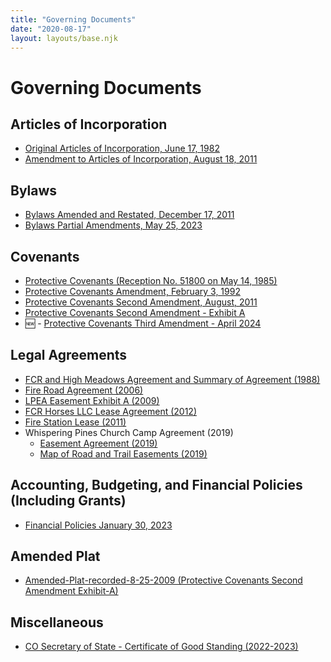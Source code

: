 ```yaml
---
title: "Governing Documents"
date: "2020-08-17"
layout: layouts/base.njk
---
```


# Governing Documents

## Articles of Incorporation

- [Original Articles of Incorporation, June 17, 1982](/uploads/2012/05/Original-Articles-of-Incorporation-June-17-1982.pdf)
- [Amendment to Articles of Incorporation, August 18, 2011](/uploads/2012/05/Amendment-to-Articles-of-Incorporation-August-18-2011.pdf)

## Bylaws

- [Bylaws Amended and Restated, December 17, 2011](/uploads/2012/05/Bylaws-Amended-and-Restated-December-17-2011.pdf)
- [Bylaws Partial Amendments, May 25, 2023](/uploads/documents/bylaws/fcr_bylaws_partial_amendments_2023_05_23.pdf)
## Covenants

- [Protective Covenants (Reception No. 51800 on May 14, 1985)](/uploads/2012/05/Protective-Covenants-Reception-No.-51800-on-May-14-19851.pdf)
- [Protective Covenants Amendment, February 3, 1992](/uploads/2012/05/Protective-Covenant-Amendment-February-3-1992.pdf)
- [Protective Covenants Second Amendment, August, 2011](/uploads/2012/05/Protective-Covenant-Second-Amendment-August-2011.pdf)
- [Protective Covenants Second Amendment - Exhibit A](/uploads/2012/05/Protective-Covenants-Second-Amendment-Exhibit-A.pdf)
- 🆕 - [Protective Covenants Third Amendment - April 2024](/uploads/documents/covenants/third_ammendment_april_2024.pdf)

## Legal Agreements

- [FCR and High Meadows Agreement and Summary of Agreement (1988)](/uploads/2016/03/FCR-and-High-Meadows-Agreement-and-Summary-of-Agreement-1988.pdf)
- [Fire Road Agreement (2006)](/uploads/2016/03/Fire-Roads-Agreement-2006.pdf)
- [LPEA Easement Exhibit A (2009)](/uploads/2016/03/LPEA-Easement-Exhibit-A-2009.pdf)
- [FCR Horses LLC Lease Agreement (2012)](/uploads/2016/03/FCR-Horses-LLC-Lease-Agreement-2012.pdf)
- [Fire Station Lease (2011)](/uploads/2016/03/firestationlease.pdf)
- Whispering Pines Church Camp Agreement (2019)
    - [Easement Agreement (2019)](/uploads/2016/03/2019-11-04-Recorded-Reciprocal-Grant-of-Easements-and-Agreement-with-Exhibits.pdf)
    - [Map of Road and Trail Easements (2019)](/uploads/2016/03/Map-of-Road-and-Trail-Easements-II.pdf)

## Accounting, Budgeting, and Financial Policies (Including Grants)

- [Financial Policies January 30, 2023](/uploads/2023/02/FCR-Accounting-Budgeting-and-Financial-Reporting-Policies-January-30-2023.pdf)

## Amended Plat

- [Amended-Plat-recorded-8-25-2009 (Protective Covenants Second Amendment Exhibit-A)](/uploads/2012/05/Amended-Plat-recorded-8-25-2009.pdf)

## Miscellaneous

- [CO Secretary of State - Certificate of Good Standing (2022-2023)](/uploads/2022/11/Certificate-of-Good-Standing-2022-23.pdf)
